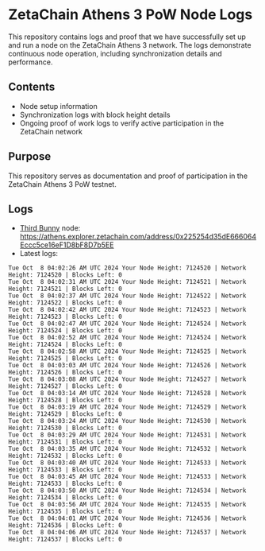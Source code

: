 # ZetaChain Athens 3 PoW Node Logs
This repository contains logs and proof that we have successfully set up and run a node on the ZetaChain Athens 3 network. The logs demonstrate continuous node operation, including synchronization details and performance.

## Contents
- Node setup information
- Synchronization logs with block height details
- Ongoing proof of work logs to verify active participation in the ZetaChain network

## Purpose
This repository serves as documentation and proof of participation in the ZetaChain Athens 3 PoW testnet.

## Logs

- [Third Bunny](https://thirdbunny.xyz/) node: https://athens.explorer.zetachain.com/address/0x225254d35dE666064Eccc5ce16eF1D8bF8D7b5EE
- Latest logs:
```
Tue Oct  8 04:02:26 AM UTC 2024 Your Node Height: 7124520 | Network Height: 7124520 | Blocks Left: 0
Tue Oct  8 04:02:31 AM UTC 2024 Your Node Height: 7124521 | Network Height: 7124521 | Blocks Left: 0
Tue Oct  8 04:02:37 AM UTC 2024 Your Node Height: 7124522 | Network Height: 7124522 | Blocks Left: 0
Tue Oct  8 04:02:42 AM UTC 2024 Your Node Height: 7124523 | Network Height: 7124523 | Blocks Left: 0
Tue Oct  8 04:02:47 AM UTC 2024 Your Node Height: 7124524 | Network Height: 7124524 | Blocks Left: 0
Tue Oct  8 04:02:52 AM UTC 2024 Your Node Height: 7124524 | Network Height: 7124524 | Blocks Left: 0
Tue Oct  8 04:02:58 AM UTC 2024 Your Node Height: 7124525 | Network Height: 7124525 | Blocks Left: 0
Tue Oct  8 04:03:03 AM UTC 2024 Your Node Height: 7124526 | Network Height: 7124526 | Blocks Left: 0
Tue Oct  8 04:03:08 AM UTC 2024 Your Node Height: 7124527 | Network Height: 7124527 | Blocks Left: 0
Tue Oct  8 04:03:14 AM UTC 2024 Your Node Height: 7124528 | Network Height: 7124528 | Blocks Left: 0
Tue Oct  8 04:03:19 AM UTC 2024 Your Node Height: 7124529 | Network Height: 7124529 | Blocks Left: 0
Tue Oct  8 04:03:24 AM UTC 2024 Your Node Height: 7124530 | Network Height: 7124530 | Blocks Left: 0
Tue Oct  8 04:03:29 AM UTC 2024 Your Node Height: 7124531 | Network Height: 7124531 | Blocks Left: 0
Tue Oct  8 04:03:35 AM UTC 2024 Your Node Height: 7124532 | Network Height: 7124532 | Blocks Left: 0
Tue Oct  8 04:03:40 AM UTC 2024 Your Node Height: 7124533 | Network Height: 7124533 | Blocks Left: 0
Tue Oct  8 04:03:45 AM UTC 2024 Your Node Height: 7124533 | Network Height: 7124533 | Blocks Left: 0
Tue Oct  8 04:03:50 AM UTC 2024 Your Node Height: 7124534 | Network Height: 7124534 | Blocks Left: 0
Tue Oct  8 04:03:56 AM UTC 2024 Your Node Height: 7124535 | Network Height: 7124535 | Blocks Left: 0
Tue Oct  8 04:04:01 AM UTC 2024 Your Node Height: 7124536 | Network Height: 7124536 | Blocks Left: 0
Tue Oct  8 04:04:06 AM UTC 2024 Your Node Height: 7124537 | Network Height: 7124537 | Blocks Left: 0
```
